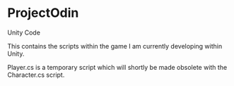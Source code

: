 # ProjectOdin
Unity Code

This contains the scripts within the game I am currently developing within Unity.

Player.cs is a temporary script which will shortly be made obsolete with the Character.cs script.
